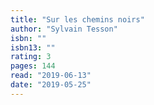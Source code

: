 ```yaml
---
title: "Sur les chemins noirs"
author: "Sylvain Tesson"
isbn: ""
isbn13: ""
rating: 3
pages: 144
read: "2019-06-13"
date: "2019-05-25"
---
```


